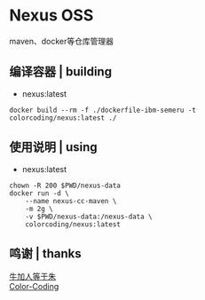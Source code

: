 # Nexus OSS
maven、docker等仓库管理器

## 编译容器 | building
* nexus:latest
~~~
docker build --rm -f ./dockerfile-ibm-semeru -t colorcoding/nexus:latest ./
~~~

## 使用说明 | using
* nexus:latest
~~~
chown -R 200 $PWD/nexus-data
docker run -d \
    --name nexus-cc-maven \
    -m 2g \
    -v $PWD/nexus-data:/nexus-data \
    colorcoding/nexus:latest
~~~

## 鸣谢 | thanks
[牛加人等于朱](http://baike.baidu.com/view/1769.htm "NiurenZhu")<br>
[Color-Coding](http://colorcoding.org/ "咔啦工作室")<br>
